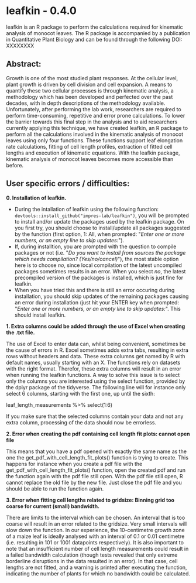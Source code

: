 # leafkin - 0.4.0
leafkin is an R package to perform the calculations required for kinematic analysis of monocot leaves. The R package is accompanied by a publication in Quantitative Plant Biology and can be found through the following DOI: XXXXXXXX


## Abstract:

Growth is one of the most studied plant responses. At the cellular level, plant growth is driven by cell division and cell expansion. A means to quantify these two cellular processes is through kinematic analysis, a methodology which has been developed and perfected over the past decades, with in depth descriptions of the methodology available. Unfortunately, after performing the lab work, researchers are required to perform time-consuming, repetitive and error prone calculations. To lower the barrier towards this final step in the analysis and to aid researchers currently applying this technique, we have created leafkin, an R package to perform all the calculations involved in the kinematic analysis of monocot leaves using only four functions. These functions support leaf elongation rate calculations, fitting of cell length profiles, extraction of fitted cell lengths and execution of kinematic equations. With the leafkin package, kinematic analysis of monocot leaves becomes more accessible than before.


## User specific errors / difficulties:

**0. Installation of leafkin.**

- During the intallation of leafkin using the following function: `devtools::install_github("impres-lab/leafkin")`, you will be prompted to install and/or update the packages used by the leafkin package. On you first try, you should choose to install/update all packages suggested by the function (first option, 1: All, when prompted: "*Enter one or more numbers, or an empty line to skip updates:*"). 
- If, during installtion, you are prompted with the question to compile packages or not (i.e. "*Do you want to install from sources the package which needs compilation? (Yes/no/cancel)*"), the most stable option here is to choose *no*, since local compilation of the latest uncompiled packages sometimes results in an error. When you select *no*, the latest precompiled version of the packages is installed, which is just fine for leafkin.
- When you have tried this and there is still an error occuring during installation, you should skip updates of the remaining packages causing an error during installation (just hit your ENTER key when prompted: "*Enter one or more numbers, or an empty line to skip updates:*". This should install leafkin.

**1. Extra columns could be added through the use of Excel when creating the .txt file.**

The use of Excel to enter data can, whilst being convenient, sometimes be the cause of errors in R. Excel sometimes adds extra tabs, resulting in extra rows without headers and data. These extra columns get named by R with default names, usually starting with an X. The functions rely on datasets with the right format. Therefor, these extra columns will result in an error when running the leafkin functions. A way to solve this issue is to select only the columns you are interested using the select function, provided by the dplyr package of the tidyverse. The following line will for instance only select 6 columns, starting with the first one, up until the sixth:

leaf_length_measurements %>% select(1:6)

If you make sure that the selected columns contain your data and not any extra column, processing of the data should now be errorless. 

**2. Error when creating the pdf containing cell length fit plots: cannot open file**

This means that you have a pdf opened with exactly the same name as the one the get_pdf_with_cell_length_fit_plots() function is trying to create. This happens for instance when you create a pdf file with the get_pdf_with_cell_length_fit_plots() function, open the created pdf and run the function again with the pdf file still open. With the pdf file still open, R cannot replace the old file by the new file. Just close the pdf file and you should be able to run the function again. 

**3. Error when fitting cell lengths related to gridsize: Binning grid too coarse for current (small) bandwidth.**

There are limits to the interval which can be chosen. An interval that is too coarse will result in an error related to the gridsize. Very small intervals will slow down the function. In our experience, the 10-centimetre growth zone of a maize leaf is ideally analysed with an interval of 0.1 or 0.01 centimetre (i.e. resulting in 101 or 1001 datapoints respectively). It is also important to note that an insufficient number of cell length measurements could result in a failed bandwidth calculation (though tests revealed that only extreme borderline disruptions in the data resulted in an error). In that case, cell lengths are not fitted, and a warning is printed after executing the function, indicating the number of plants for which no bandwidth could be calculated.
